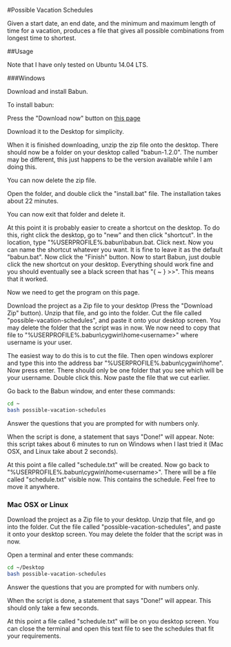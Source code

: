 #Possible Vacation Schedules

Given a start date, an end date, and the minimum and maximum length of time for
a vacation, produces a file that gives all possible combinations from longest
time to shortest.

##Usage

Note that I have only tested on Ubuntu 14.04 LTS.

###Windows

Download and install Babun.

To install babun:

Press the "Download now" button on [this page](https://babun.github.io/)

Download it to the Desktop for simplicity.

When it is finished downloading, unzip the zip file onto the desktop. There
should now be a folder on your desktop called "babun-1.2.0". The number may be
different, this just happens to be the version available while I am doing this.

You can now delete the zip file.

Open the folder, and double click the "install.bat" file. The installation takes
about 22 minutes.

You can now exit that folder and delete it.

At this point it is probably easier to create a shortcut on the desktop. To do
this, right click the desktop, go to "new" and then click "shortcut". In the
location, type "%USERPROFILE%\.babun\babun.bat. Click next. Now you can name the
shortcut whatever you want. It is fine to leave it as the default "babun.bat".
Now click the "Finish" button. Now to start Babun, just double click the new
shortcut on your desktop. Everything should work fine and you should eventually
see a black screen that has "{ ~  }  >>". This means that it worked.

Now we need to get the program on this page.

Download the project as a Zip file to your desktop (Press the "Download Zip"
button). Unzip that file, and go into the folder. Cut the file called
"possible-vacation-schedules", and paste it onto your desktop screen. You may
delete the folder that the script was in now. We now need to copy that file to
"%USERPROFILE%\.babun\cygwin\home\<username>" where username is your user.

The easiest way to do this is to cut the file. Then open windows explorer and
type this into the address bar "%USERPROFILE%\.babun\cygwin\home". Now press
enter. There should only be one folder that you see which will be your username.
Double click this. Now paste the file that we cut earlier.

Go back to the Babun window, and enter these commands:

```bash
cd ~
bash possible-vacation-schedules
```

Answer the questions that you are prompted for with numbers only.

When the script is done, a statement that says "Done!" will appear. Note: this
script takes about 6 minutes to run on Windows when I last tried it (Mac OSX,
and Linux take about 2 seconds).

At this point a file called "schedule.txt" will be created. Now go back to
"%USERPROFILE%\.babun\cygwin\home\<username>". There will be a file called
"schedule.txt" visible now. This contains the schedule. Feel free to move it
anywhere.

### Mac OSX or Linux

Download the project as a Zip file to your desktop. Unzip that file, and go into
the folder. Cut the file called "possible-vacation-schedules", and paste it onto
your desktop screen. You may delete the folder that the script was in now.

Open a terminal and enter these commands:

```bash
cd ~/Desktop
bash possible-vacation-schedules
```

Answer the questions that you are prompted for with numbers only.

When the script is done, a statement that says "Done!" will appear. This should
only take a few seconds.

At this point a file called "schedule.txt" will be on you desktop screen. You
can close the terminal and open this text file to see the schedules that fit
your requirements.


